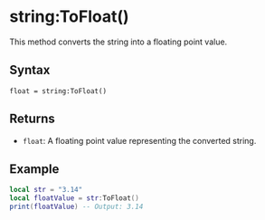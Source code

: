 # string:ToFloat()

This method converts the string into a floating point value.

## Syntax

`float = string:ToFloat()`

## Returns

- `float`: A floating point value representing the converted string.

## Example

```lua
local str = "3.14"
local floatValue = str:ToFloat()
print(floatValue) -- Output: 3.14
```
